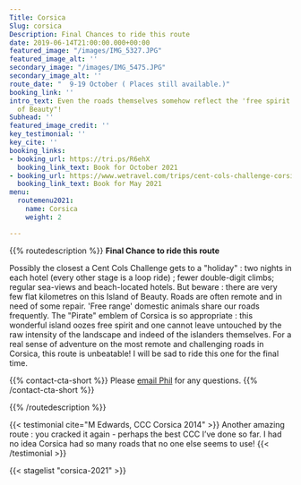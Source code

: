 ```yaml
---
Title: Corsica
Slug: corsica
Description: Final Chances to ride this route
date: 2019-06-14T21:00:00.000+00:00
featured_image: "/images/IMG_5327.JPG"
featured_image_alt: ''
secondary_image: "/images/IMG_5475.JPG"
secondary_image_alt: ''
route_date: "  9-19 October ( Places still available.)"
booking_link: ''
intro_text: Even the roads themselves somehow reflect the 'free spirit' of the "Island
  of Beauty"!
Subhead: ''
featured_image_credit: ''
key_testimonial: ''
key_cite: ''
booking_links:
- booking_url: https://tri.ps/R6ehX
  booking_link_text: Book for October 2021
- booking_url: https://www.wetravel.com/trips/cent-cols-challenge-corsica-2020-phil-deeker-bastia-france-68725819
  booking_link_text: Book for May 2021
menu:
  routemenu2021:
    name: Corsica
    weight: 2

---
```

{{% routedescription %}}
**Final Chance to ride this route**

Possibly the closest a Cent Cols Challenge gets to a "holiday" : two nights in each hotel (every other stage is a loop ride) ; fewer double-digit climbs; regular sea-views and beach-located hotels. But beware : there are very few flat kilometres on this Island of Beauty. Roads are often remote and in need of some repair. 'Free range' domestic animals share our roads frequently. The "Pirate" emblem of Corsica is so appropriate : this wonderful island oozes free spirit and one cannot leave untouched by the raw intensity of the landscape and indeed of the islanders themselves. For a real sense of adventure on the most remote and challenging roads in Corsica, this route is unbeatable! I will be sad to ride this one for the final time.

{{% contact-cta-short %}}
Please <a class="" href="mailto:mailto:info@centcolschallenge.com">email Phil</a> for any questions.
{{% /contact-cta-short %}}

{{% /routedescription %}}

{{< testimonial cite="M Edwards, CCC Corsica 2014" >}}
Another amazing route : you cracked it again - perhaps the best CCC I’ve done so far. I had no idea Corsica had so many roads that no one else seems to use!
{{< /testimonial >}}

{{< stagelist "corsica-2021" >}}
